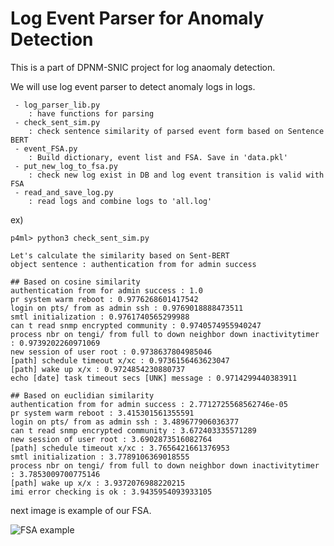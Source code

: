 Log Event Parser for Anomaly Detection
===
This is a part of DPNM-SNIC project for log anaomaly detection.

We will use log event parser to detect anomaly logs in logs.

     - log_parser_lib.py 
        : have functions for parsing
     - check_sent_sim.py
        : check sentence similarity of parsed event form based on Sentence BERT
     - event_FSA.py
        : Build dictionary, event list and FSA. Save in 'data.pkl'
     - put_new_log_to_fsa.py
        : check new log exist in DB and log event transition is valid with FSA
     - read_and_save_log.py
        : read logs and combine logs to 'all.log'
    
ex)

```shell
p4ml> python3 check_sent_sim.py

Let's calculate the similarity based on Sent-BERT
object sentence : authentication from for admin success

## Based on cosine similarity
authentication from for admin success : 1.0
pr system warm reboot : 0.9776268601417542
login on pts/ from as admin ssh : 0.9769018888473511
smtl initialization : 0.9761740565299988
can t read snmp encrypted community : 0.9740574955940247
process nbr on tengi/ from full to down neighbor down inactivitytimer : 0.9739202260971069
new session of user root : 0.9738637804985046
[path] schedule timeout x/xc : 0.9736156463623047
[path] wake up x/x : 0.9724854230880737
echo [date] task timeout secs [UNK] message : 0.9714299440383911

## Based on euclidian similarity
authentication from for admin success : 2.7712725568562746e-05
pr system warm reboot : 3.415301561355591
login on pts/ from as admin ssh : 3.489677906036377
can t read snmp encrypted community : 3.672403335571289
new session of user root : 3.6902873516082764
[path] schedule timeout x/xc : 3.7656421661376953
smtl initialization : 3.7789106369018555
process nbr on tengi/ from full to down neighbor down inactivitytimer : 3.7853009700775146
[path] wake up x/x : 3.9372076988220215
imi error checking is ok : 3.9435954093933105
```
next image is example of our FSA.

![FSA example](DFA\DFA_for_all.gv.png)